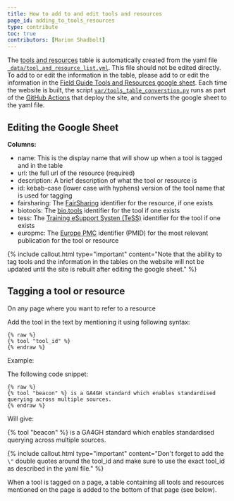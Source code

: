 ```yaml
---
title: How to add to and edit tools and resources
page_id: adding_to_tools_resources
type: contribute
toc: true
contributors: [Marion Shadbolt]
---
```


The [tools and resources](tools_resources) table is automatically created from the yaml file [`_data/tool_and_resource_list.yml`](https://github.com/AustralianBioCommons/human-omics-data-sharing-field-guide/blob/main/_data/tool_and_resource_list.yml). This file should not be edited directly. To add to or edit the information in the table, please add to or edit the information in the [Field Guide Tools and Resources google sheet](https://docs.google.com/spreadsheets/d/1fkilWZmnh3P7VLEvM01I7g9shLkGGTHoT2pHsZmaCmc/edit#gid=0). Each time the website is built, the script [`var/tools_table_converstion.py`](https://github.com/AustralianBioCommons/human-omics-data-sharing-field-guide/blob/main/var/tools_table_conversion.py) runs as part of the [GitHub Actions](https://github.com/AustralianBioCommons/human-omics-data-sharing-field-guide/blob/bf2bd38ee26441ecc1c5ec1de537a45216e35d9c/.github/workflows/github-pages.yml#L25) that deploy the site, and converts the google sheet to the yaml file.

## Editing the Google Sheet

**Columns:**

- name: This is the display name that will show up when a tool is tagged and in the table
- url: the full url of the resource (required)
- description: A brief description of what the tool or resource is
- id: kebab-case (lower case with hyphens) version of the tool name that is used for tagging
- fairsharing: The [FairSharing](https://fairsharing.org/) identifier for the resource, if one exists
- biotools: The [bio.tools](https://bio.tools/) identifier for the tool if one exists
- tess: The [Training eSupport Systen (TeSS)](https://tess.elixir-europe.org/) identifier for the tool if one exists
- europmc: The [Europe PMC](https://europepmc.org/About) identifier (PMID) for the most relevant publication for the tool or resource

{% include callout.html type="important" content="Note that the ability to tag tools and the information in the tables on the website will not be updated until the site is rebuilt after editing the google sheet." %}

## Tagging a tool or resource

On any page where you want to refer to a resource

Add the tool in the text by mentioning it using following syntax:
```
{% raw %}
{% tool "tool_id" %}
{% endraw %}
```
Example:

The following code snippet:

```
{% raw %}
{% tool "beacon" %} is a GA4GH standard which enables standardised querying across multiple sources.
{% endraw %}
```

Will give: 
    
{% tool "beacon" %} is a GA4GH standard which enables standardised querying across multiple sources.

{% include callout.html type="important" content="Don't forget to add the `\"` double quotes around the tool_id and make sure to use the exact tool_id as described in the yaml file." %}

When a tool is tagged on a page, a table containing all tools and resources mentioned on the page is added to the bottom of that page (see below).
